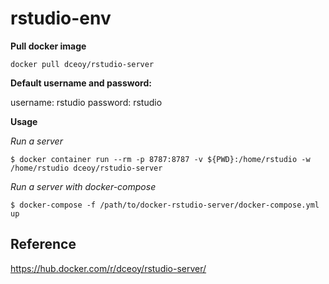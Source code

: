 # rstudio-env

**Pull docker image** 

```
docker pull dceoy/rstudio-server
```

**Default username and password:**

username: rstudio
password: rstudio

**Usage**

*Run a server*

```
$ docker container run --rm -p 8787:8787 -v ${PWD}:/home/rstudio -w /home/rstudio dceoy/rstudio-server
```

*Run a server with docker-compose*

```
$ docker-compose -f /path/to/docker-rstudio-server/docker-compose.yml up
```
## Reference

https://hub.docker.com/r/dceoy/rstudio-server/

